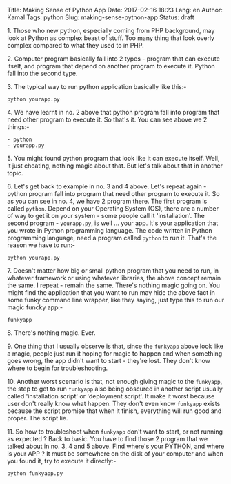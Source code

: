 Title: Making Sense of Python App
Date: 2017-02-16 18:23
Lang: en
Author: Kamal
Tags: python
Slug: making-sense-python-app
Status: draft

1\. Those who new python, especially coming from PHP background, may look at Python as complex beast of stuff. Too many thing that look overly complex compared to what they used to in PHP.

2\. Computer program basically fall into 2 types - program that can execute itself, and program that depend on another program to execute it. Python fall into the second type.

3\. The typical way to run python application basically like this:-

    python yourapp.py

4\. We have learnt in no. 2 above that python program fall into program that need other program to execute it. So that's it. You can see above we 2 things:-

    - python
    - yourapp.py

5\. You might found python program that look like it can execute itself. Well, it just cheating, nothing magic about that. But let's talk about that in another topic.

6\. Let's get back to example in no. 3 and 4 above. Let's repeat again - python program fall into program that need other program to execute it. So as you can see in no. 4, we have 2 program there. The first program is called `python`. Depend on your Operating System (OS), there are a number of way to get it on your system - some people call it 'installation'. The second program - `yourapp.py`, is well ... your app. It's your application that you wrote in Python programming language. The code written in Python programming language, need a program called `python` to run it. That's the reason we have to run:-

    python yourapp.py

7\. Doesn't matter how big or small python program that you need to run, in whatever framework or using whatever libraries, the above concept remain the same. I repeat - remain the same. There's nothing magic going on. You might find the application that you want to run may hide the above fact in some funky command line wrapper, like they saying, just type this to run our magic funcky app:-

    funkyapp

8\. There's nothing magic. Ever.

9\. One thing that I usually observe is that, since the `funkyapp` above look like a magic, people just run it hoping for magic to happen and when something goes wrong, the app didn't want to start - they're lost. They don't know where to begin for troubleshooting.

10\. Another worst scenario is that, not enough giving magic to the `funkyapp`, the step to get to run `funkyapp` also being obscured in another script usually called 'installation script' or 'deployment script'. It make it worst because user don't really know what happen. They don't even know `funkyapp` exists because the script promise that when it finish, everything will run good and proper. The script lie.

11\. So how to troubleshoot when `funkyapp` don't want to start, or not running as expected ? Back to basic. You have to find those 2 program that we talked about in no. 3, 4 and 5 above. Find where's your PYTHON, and where is your APP ? It must be somewhere on the disk of your computer and when you found it, try to execute it directly:-

    python funkyapp.py
